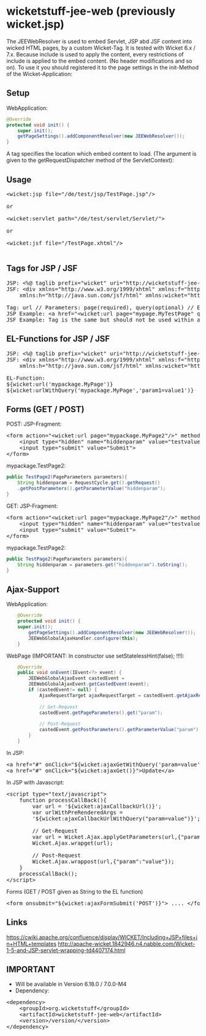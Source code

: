 wicketstuff-jee-web (previously wicket.jsp)
==========
The JEEWebResolver is used to embed Servlet, JSP abd JSF content into wicked HTML pages, by a custom Wicket-Tag. It is tested with Wicket 6.x / 7.x. Because include is used to apply the content, every restrictions of include is applied to the embed content. (No header modifications and so on). To use it you should registered it to the page settings in the init-Method of the Wicket-Application:

Setup
-----
WebApplication:
```java
@Override
protected void init() {
	super.init();
	getPageSettings().addComponentResolver(new JEEWebResolver());
}
```

A tag specifies the location which embed content to load. (The argument is given to the getRequestDispatcher method of the ServletContext):

Usage
-----

<pre>
&lt;wicket:jsp file="/de/test/jsp/TestPage.jsp"/&gt;

or 

&lt;wicket:servlet path="/de/test/servlet/Servlet/"&gt;

or

&lt;wicket:jsf file="/TestPage.xhtml"/&gt;

</pre>

Tags for JSP / JSF
------------------
<pre>
JSP: &lt;%@ taglib prefix="wicket" uri="http://wicketstuff-jee-web.org/functions/jsp" %&gt;
JSF: &lt;div xmlns="http://www.w3.org/1999/xhtml" xmlns:f="http://java.sun.com/jsf/core"
	xmlns:h="http://java.sun.com/jsf/html" xmlns:wicket="http://wicketstuff-jee-web.org/functions/jsf"&gt;

Tag: url // Parameters: page(required), query(optional) // Example:
JSP Example: &lt;a href="&lt;wicket:url page="mypage.MyTestPage" query="param1=value1&param2=value2"/&gt;"&gt;LINK&lt;/a&gt;
JSF Example: Tag is the same but should not be used within a href, please refer to the EL-Functions
</pre>

EL-Functions for JSP / JSF
--------------------------
<pre>
JSP: &lt;%@ taglib prefix="wicket" uri="http://wicketstuff-jee-web.org/functions/jsp" %&gt;
JSF: &lt;div xmlns="http://www.w3.org/1999/xhtml" xmlns:f="http://java.sun.com/jsf/core"
	xmlns:h="http://java.sun.com/jsf/html" xmlns:wicket="http://wicketstuff-jee-web.org/functions/jsf"&gt;

EL-Function:
${wicket:url('mypackage.MyPage')}
${wicket:urlWithQuery('mypackage.MyPage','param1=value1')}
</pre>

Forms (GET / POST)
------------------
POST:
JSP-Fragment:
<pre>
&lt;form action="&lt;wicket:url page="mypackage.MyPage2"/&gt;" method="POST"&gt;
	&lt;input type="hidden" name="hiddenparam" value="testvalue"&gt;
	&lt;input type="submit" value="Submit"&gt;
&lt;/form&gt;
</pre>

mypackage.TestPage2:
```java
public TestPage2(PageParameters parameters){
	String hiddenparam = RequestCycle.get().getRequest()
	.getPostParameters().getParameterValue("hiddenparam");
}
```

GET:
JSP-Fragment:
<pre>
&lt;form action="&lt;wicket:url page="mypackage.MyPage2"/&gt;" method="GET"&gt;
	&lt;input type="hidden" name="hiddenparam" value="testvalue"&gt;
	&lt;input type="submit" value="Submit"&gt;
&lt;/form&gt;
</pre>

mypackage.TestPage2:
```java
public TestPage2(PageParameters parameters){
	String hiddenparam = parameters.get("hiddenparam").toString();
}
```

Ajax-Support
------------

WebApplication:
```java
    @Override
    protected void init() {
	super.init();
		getPageSettings().addComponentResolver(new JEEWebResolver());
		JEEWebGlobalAjaxHandler.configure(this);
    }
```
WebPage (IMPORTANT: In constructor use setStatelessHint(false); !!!):
```java
    @Override
    public void onEvent(IEvent<?> event) {
		JEEWebGlobalAjaxEvent castedEvent = 
		JEEWebGlobalAjaxEvent.getCastedEvent(event);
		if (castedEvent!= null) {
			AjaxRequestTarget ajaxRequestTarget = castedEvent.getAjaxRequestTarget();
			
			// Get-Request
			castedEvent.getPageParameters().get("param");
			
			// Post-Request
			castedEvent.getPostParameters().getParameterValue("param")
		}
    }
```
In JSP:
<pre>
&lt;a href="#" onClick="${wicket:ajaxGetWithQuery('param=value')}"&gt;Update&lt;/a&gt;
&lt;a href="#" onClick="${wicket:ajaxGet()}"&gt;Update&lt;/a&gt;
</pre>

In JSP with Javascript:
<pre>
&lt;script type="text/javascript"&gt;
	function processCallBack(){
		var url = '${wicket:ajaxCallbackUrl()}';
		var urlWithPreRenderedArgs = 
		'${wicket:ajaxCallbackUrlWithQuery("param=value")}';
		
		// Get-Request
		var url = Wicket.Ajax.applyGetParameters(url,{"param":"value"})
		Wicket.Ajax.wrapget(url);
		
		// Post-Request
		Wicket.Ajax.wrappost(url,{"param":"value"});
	}
	processCallBack();
&lt;/script&gt;
</pre>

Forms (GET / POST given as String to the EL function)
<pre>
&lt;form onsubmit="${wicket:ajaxFormSubmit('POST')}"&gt; .... &lt;/form&gt;
</pre>

Links
------
https://cwiki.apache.org/confluence/display/WICKET/Including+JSP+files+in+HTML+templates
http://apache-wicket.1842946.n4.nabble.com/Wicket-1-5-and-JSP-servlet-wrapping-td4407174.html


IMPORTANT
---------
- Will be available in Version 6.18.0 / 7.0.0-M4
- Dependency:
<pre>
&lt;dependency&gt;
	&lt;groupId&gt;org.wicketstuff&lt;/groupId&gt;
	&lt;artifactId&gt;wicketstuff-jee-web&lt;/artifactId&gt;
	&lt;version&gt;/version/&lt;/version&gt;
&lt;/dependency&gt;
</pre>

